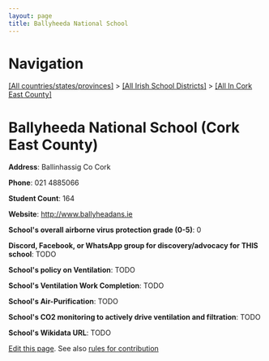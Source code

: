 ```yaml
---
layout: page
title: Ballyheeda National School
---
```

# Navigation

[[All countries/states/provinces]](../../..) > [[All Irish School Districts]](../..) > [[All In Cork East County]](..)

# Ballyheeda National School (Cork East County)

**Address**: Ballinhassig Co Cork

**Phone**: 021 4885066

**Student Count**: 164

**Website**: <http://www.ballyheadans.ie>

**School's overall airborne virus protection grade (0-5)**: 0

**Discord, Facebook, or WhatsApp group for discovery/advocacy for THIS school**: TODO

**School's policy on Ventilation**: TODO

**School's Ventilation Work Completion**: TODO

**School's Air-Purification**: TODO

**School's CO2 monitoring to actively drive ventilation and filtration**: TODO

**School's Wikidata URL**: TODO


[Edit this page](https://github.com/ventilate-schools/Ireland/edit/main/./Cork_East_County/Ballyheeda_National_School.md). See also [rules for contribution](../../../contribution-rules/)